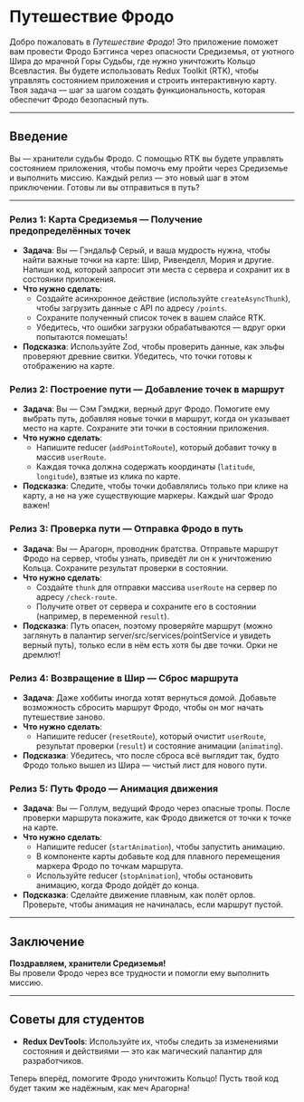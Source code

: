 #  Путешествие Фродо

Добро пожаловать в *Путешествие Фродо*! Это приложение поможет вам провести Фродо Бэггинса через опасности Средиземья, от уютного Шира до мрачной Горы Судьбы, где нужно уничтожить Кольцо Всевластия. Вы будете использовать Redux Toolkit (RTK), чтобы управлять состоянием приложения и строить интерактивную карту. Твоя задача — шаг за шагом создать функциональность, которая обеспечит Фродо безопасный путь.

---

## Введение

Вы — хранители судьбы Фродо. С помощью RTK вы будете управлять состоянием приложения, чтобы помочь ему пройти через Средиземье и выполнить миссию. Каждый релиз — это новый шаг в этом приключении. Готовы ли вы отправиться в путь?

---

### Релиз 1: Карта Средиземья — Получение предопределённых точек
- **Задача**: Вы — Гэндальф Серый, и ваша мудрость нужна, чтобы найти важные точки на карте: Шир, Ривенделл, Мория и другие. Напиши код, который запросит эти места с сервера и сохранит их в состоянии приложения.  
- **Что нужно сделать**:  
  - Создайте асинхронное действие (используйте `createAsyncThunk`), чтобы загрузить данные с API по адресу `/points`.  
  - Сохраните полученный список точек в вашем слайсе RTK.  
  - Убедитесь, что ошибки загрузки обрабатываются — вдруг орки попытаются помешать!  
- **Подсказка**: Используйте Zod, чтобы проверить данные, как эльфы проверяют древние свитки. Убедитесь, что точки готовы к отображению на карте.

### Релиз 2: Построение пути — Добавление точек в маршрут
- **Задача**: Вы — Сэм Гэмджи, верный друг Фродо. Помогите ему выбрать путь, добавляя новые точки в маршрут, когда он указывает место на карте. Сохраните эти точки в состоянии приложения.  
- **Что нужно сделать**:  
  - Напишите reducer (`addPointToRoute`), который добавит точку в массив `userRoute`.  
  - Каждая точка должна содержать координаты (`latitude`, `longitude`), взятые из клика по карте.  
- **Подсказка**: Следите, чтобы точки добавлялись только при клике на карту, а не на уже существующие маркеры. Каждый шаг Фродо важен!

### Релиз 3: Проверка пути — Отправка Фродо в путь
- **Задача**: Вы — Арагорн, проводник братства. Отправьте маршрут Фродо на сервер, чтобы узнать, приведёт ли он к уничтожению Кольца. Сохраните результат проверки в состоянии.  
- **Что нужно сделать**:  
  - Создайте `thunk` для отправки массива `userRoute` на сервер по адресу `/check-route`.  
  - Получите ответ от сервера и сохраните его в состоянии (например, в переменной `result`).  
- **Подсказка**: Путь опасен, поэтому проверяйте маршрут (можно заглянуть в палантир server/src/services/pointService и увидеть верный путь), только если в нём есть хотя бы две точки. Орки не дремлют!

### Релиз 4: Возвращение в Шир — Сброс маршрута
- **Задача**: Даже хоббиты иногда хотят вернуться домой. Добавьте возможность сбросить маршрут Фродо, чтобы он мог начать путешествие заново.  
- **Что нужно сделать**:  
  - Напишите reducer (`resetRoute`), который очистит `userRoute`, результат проверки (`result`) и состояние анимации (`animating`).  
- **Подсказка**: Убедитесь, что после сброса всё выглядит так, будто Фродо только вышел из Шира — чистый лист для нового пути.

### Релиз 5: Путь Фродо — Анимация движения
- **Задача**: Вы — Голлум, ведущий Фродо через опасные тропы. После проверки маршрута покажите, как Фродо движется от точки к точке на карте.  
- **Что нужно сделать**:  
  - Напишите reducer (`startAnimation`), чтобы запустить анимацию.  
  - В компоненте карты добавьте код для плавного перемещения маркера Фродо по точкам маршрута.  
  - Используйте reducer (`stopAnimation`), чтобы остановить анимацию, когда Фродо дойдёт до конца.  
- **Подсказка**: Сделайте движение плавным, как полёт орлов. Проверьте, чтобы анимация не начиналась, если маршрут пустой.

---

## Заключение

**Поздравляем, хранители Средиземья!**  
Вы провели Фродо через все трудности и помогли ему выполнить миссию.

---

## Советы для студентов

- **Redux DevTools**: Используйте их, чтобы следить за изменениями состояния и действиями — это как магический палантир для разработчиков.  

Теперь вперёд, помогите Фродо уничтожить Кольцо! Пусть твой код будет таким же надёжным, как меч Арагорна!